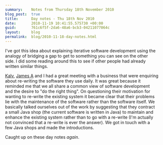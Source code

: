 ```yaml
---
summary:    Notes from Thursday 18th November 2010
blog_post:  true
title:      Day notes - Thu 18th Nov 2010
date:       2010-11-19 10:41:55.575730 +00:00
guid:       761c6f5f-2da6-48a6-bcb3-04211077064c
layout:     blog
permalink:  blog/2010-11-18-day-notes.html
---
```

I've got this idea about explaining iterative software development using the analogy of bridging a gap to get to something you can see on the other side.  I did some reading around this to see if other people had already written similar things.

[Kalv](http://kalv.co.uk/), [James A](http://interblah.net/) and I had a great meeting with a business that were enquiring about re-writing the software they use daily.  It was great because it reminded me that we all share a common view of software development and the desire to "do the right thing".  On questioning their motivation for wanting to re-write the existing system it became clear that their problems lie with the maintenance of the software rather than the software itself.  We basically talked ourselves out of the work by suggesting that they contract a small Java shop (the current software is written in Java) to maintain and enhance the existing system rather than to go with a re-write (I'm actually not convinced that a re-write is ever the answer).  We got in touch with a few Java shops and made the introductions.

Caught up on these day notes *again*.

